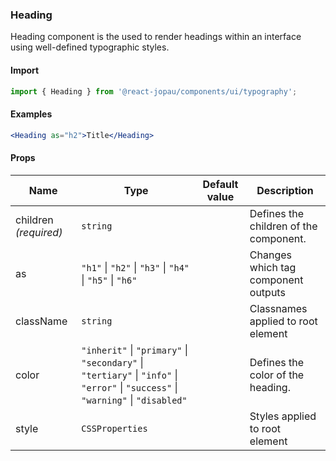 ### Heading

Heading component is the used to render headings within an interface using well-defined typographic styles.

#### Import

```jsx
import { Heading } from '@react-jopau/components/ui/typography';
```

#### Examples

```jsx
<Heading as="h2">Title</Heading>
```

#### Props

| Name                  | Type                                                                                                                               | Default value | Description                            |
| --------------------- | ---------------------------------------------------------------------------------------------------------------------------------- | ------------- | -------------------------------------- |
| children _(required)_ | `string`                                                                                                                           |               | Defines the children of the component. |
| as                    | `"h1"` \| `"h2"` \| `"h3"` \| `"h4"` \| `"h5"` \| `"h6"`                                                                           |               | Changes which tag component outputs    |
| className             | `string`                                                                                                                           |               | Classnames applied to root element     |
| color                 | `"inherit"` \| `"primary"` \| `"secondary"` \| `"tertiary"` \| `"info"` \| `"error"` \| `"success"` \| `"warning"` \| `"disabled"` |               | Defines the color of the heading.      |
| style                 | `CSSProperties`                                                                                                                    |               | Styles applied to root element         |
